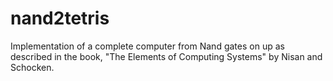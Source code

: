# nand2tetris

Implementation of a complete computer from Nand gates on up as described in the book,
"The Elements of Computing Systems" by Nisan and Schocken.